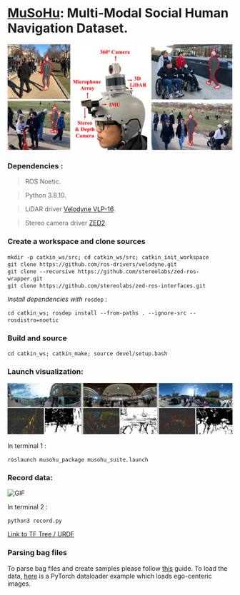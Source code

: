 # [MuSoHu](https://cs.gmu.edu/~xiao/Research/MuSoHu/): Multi-Modal Social Human Navigation Dataset.

![Suite image](figures/helmet_data_collection.jpg)

### Dependencies :

> ROS Noetic.

> Python 3.8.10.

> LiDAR driver [Velodyne VLP-16](https://github.com/ros-drivers/velodyne).

> Stereo camera driver [ZED2](https://github.com/stereolabs/zed-ros-wrapper).

### Create a workspace and clone sources

```
mkdir -p catkin_ws/src; cd catkin_ws/src; catkin_init_workspace
git clone https://github.com/ros-drivers/velodyne.git
git clone --recursive https://github.com/stereolabs/zed-ros-wrapper.git
git clone https://github.com/stereolabs/zed-ros-interfaces.git
```

*Install dependencies with* `rosdep` : 
```
cd catkin_ws; rosdep install --from-paths . --ignore-src --rosdistro=noetic
```

### Build and source

```
cd catkin_ws; catkin_make; source devel/setup.bash
```

### Launch visualization: 

![Perception image](figures/scenes.jpg)

In terminal 1 :
```
roslaunch musohu_package musohu_suite.launch
```

### Record data:

![GIF](figures/musohu_header.gif)

In terminal 2 :
```
python3 record.py
```
[Link to TF Tree / URDF](figures/frames.pdf)

### Parsing bag files
To parse bag files and create samples please follow [this](scripts/README.md) guide. To load the data, [here](scripts/dataloader.py) is a PyTorch dataloader example which loads ego-centeric images.